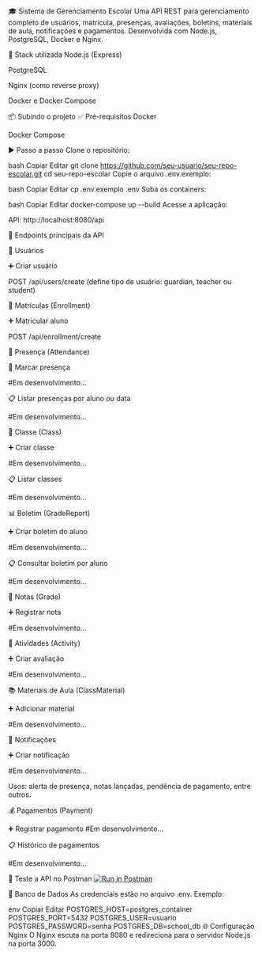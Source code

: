 🎓 Sistema de Gerenciamento Escolar
Uma API REST para gerenciamento completo de usuários, matrícula, presenças, avaliações, boletins, materiais de aula, notificações e pagamentos. Desenvolvida com Node.js, PostgreSQL, Docker e Nginx.

🚀 Stack utilizada
Node.js (Express)

PostgreSQL

Nginx (como reverse proxy)

Docker e Docker Compose

📦 Subindo o projeto
✅ Pré-requisitos
Docker

Docker Compose

▶️ Passo a passo
Clone o repositório:

bash
Copiar
Editar
git clone https://github.com/seu-usuario/seu-repo-escolar.git
cd seu-repo-escolar
Copie o arquivo .env.exemplo:

bash
Copiar
Editar
cp .env.exemplo .env
Suba os containers:

bash
Copiar
Editar
docker-compose up --build
Acesse a aplicação:

API: http://localhost:8080/api

📌 Endpoints principais da API

👤 Usuários

➕ Criar usuário

POST /api/users/create
(define tipo de usuário: guardian, teacher ou student)

📝 Matrículas (Enrollment)

➕ Matricular aluno

POST /api/enrollment/create

📆 Presença (Attendance)

📌 Marcar presença

#Em desenvolvimento...

📋 Listar presenças por aluno ou data

#Em desenvolvimento...

🏫 Classe (Class)

➕ Criar classe

#Em desenvolvimento...

📋 Listar classes

#Em desenvolvimento...

📊 Boletim (GradeReport)

➕ Criar boletim do aluno

#Em desenvolvimento...

📋 Consultar boletim por aluno

#Em desenvolvimento...

🧮 Notas (Grade)

➕ Registrar nota

#Em desenvolvimento...

📝 Atividades (Activity)

➕ Criar avaliação

#Em desenvolvimento...

📚 Materiais de Aula (ClassMaterial)

➕ Adicionar material

#Em desenvolvimento...

🔔 Notificações

➕ Criar notificação

#Em desenvolvimento...

Usos: alerta de presença, notas lançadas, pendência de pagamento, entre outros.

💰 Pagamentos (Payment)

➕ Registrar pagamento
#Em desenvolvimento...

📋 Histórico de pagamentos

#Em desenvolvimento...

🔎 Teste a API no Postman
[![Run in Postman](https://run.pstmn.io/button.svg)](https://www.postman.com/team-monkey/workspace/management-system/collection/29388628-f8ced165-b863-41da-97b2-047c3e0c26b4?action=share&creator=29388628 )



🐘 Banco de Dados
As credenciais estão no arquivo .env. Exemplo:

env
Copiar
Editar
POSTGRES_HOST=postgres_container
POSTGRES_PORT=5432
POSTGRES_USER=usuario
POSTGRES_PASSWORD=senha
POSTGRES_DB=school_db
🌐 Configuração Nginx
O Nginx escuta na porta 8080 e redireciona para o servidor Node.js na porta 3000.
